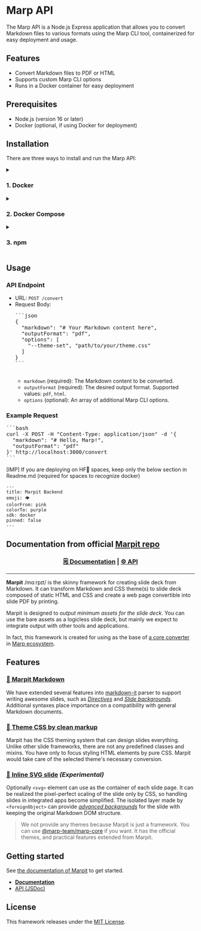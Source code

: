
# Marp API

The Marp API is a Node.js Express application that allows you to convert Markdown files to various formats using the Marp CLI tool, containerized for easy deployment and usage.

## Features

- Convert Markdown files to PDF or HTML
- Supports custom Marp CLI options
- Runs in a Docker container for easy deployment

## Prerequisites

- Node.js (version 16 or later)
- Docker (optional, if using Docker for deployment)

## Installation

There are three ways to install and run the Marp API:

<details>
  <summary><h3>1. Docker</h3></summary>

  1. Clone the repository:
     ```
     git clone https://github.com/pvanand07/Marpit-API-HTML-Presentation.git
     cd marp-api
     ```

  2. Build the Docker image:
     ```
     docker build -t marp-api .
     ```

  3. Run the Docker container:
     ```
     docker run -p 3000:3000 marp-api
     ```
</details>

<details>
  <summary><h3>2. Docker Compose</h3></summary>

  1. Clone the repository:
     ```
     git clone https://github.com/pvanand07/Marpit-API-HTML-Presentation.git
     cd marp-api
     ```

  2. Run the Docker Compose command:
     ```
     docker-compose up
     ```
</details>

<details>
  <summary><h3>3. npm</h3></summary>

  1. Clone the repository:
     ```
     git clone https://github.com/pvanand07/Marpit-API-HTML-Presentation.git
     cd marp-api
     ```

  2. Install dependencies:
     ```
     npm install
     ```

  3. Start the server:
     ```
     npm start
     ```
</details>

## Usage

<h3>API Endpoint</h3>

<ul>
  <li>URL: <code>POST /convert</code></li>
  <li>Request Body:
    <pre>
```json
{
  "markdown": "# Your Markdown content here",
  "outputFormat": "pdf",
  "options": [
    "--theme-set", "path/to/your/theme.css"
  ]
}
```
    </pre>
    <ul>
      <li><code>markdown</code> (required): The Markdown content to be converted.</li>
      <li><code>outputFormat</code> (required): The desired output format. Supported values: <code>pdf</code>, <code>html</code>.</li>
      <li><code>options</code> (optional): An array of additional Marp CLI options.</li>
    </ul>
  </li>
</ul>

<h3>Example Request</h3>

<pre>
```bash
curl -X POST -H "Content-Type: application/json" -d '{
  "markdown": "# Hello, Marp!",
  "outputFormat": "pdf"
}' http://localhost:3000/convert
```
</pre>


[IMP] If you are deploying on HF🤗 spaces, keep only the below section in Readme.md (required for spaces to recognize docker)
 ```
---
title: Marpit Backend
emoji: 👁
colorFrom: pink
colorTo: purple
sdk: docker
pinned: false
---
```

## Documentation from official [Marpit repo](https://github.com/marp-team/marpit)
<div align="center">

### [🗒 Documentation](https://marpit.marp.app/) | [⚙ API](https://marpit-api.marp.app/)

</div>

---

**Marpit** /mɑːrpɪt/ is the skinny framework for creating slide deck from Markdown. It can transform Markdown and CSS theme(s) to slide deck composed of static HTML and CSS and create a web page convertible into slide PDF by printing.

Marpit is designed to _output minimum assets for the slide deck_. You can use the bare assets as a logicless slide deck, but mainly we expect to integrate output with other tools and applications.

In fact, this framework is created for using as the base of [a core converter][marp-core] in [Marp ecosystem][marp].

[marp]: https://github.com/marp-team/marp/
[marp-core]: https://github.com/marp-team/marp-core/

## Features

### [:pencil: **Marpit Markdown**](https://marpit.marp.app/markdown)

We have extended several features into [markdown-it](https://github.com/markdown-it/markdown-it) parser to support writing awesome slides, such as [_Directives_](https://marpit.marp.app/directives) and [_Slide backgrounds_](https://marpit.marp.app/image-syntax?id=slide-backgrounds). Additional syntaxes place importance on a compatibility with general Markdown documents.

### [:art: **Theme CSS by clean markup**](https://marpit.marp.app/theme-css)

Marpit has the CSS theming system that can design slides everything. Unlike other slide frameworks, there are not any predefined classes and mixins. You have only to focus styling HTML elements by pure CSS. Marpit would take care of the selected theme's necessary conversion.

### [:triangular_ruler: **Inline SVG slide**](https://marpit.marp.app/inline-svg) _(Experimental)_

Optionally `<svg>` element can use as the container of each slide page. It can be realized the pixel-perfect scaling of the slide only by CSS, so handling slides in integrated apps become simplified. The isolated layer made by `<foreignObject>` can provide [_advanced backgrounds_](https://marpit.marp.app/image-syntax?id=advanced-backgrounds) for the slide with keeping the original Markdown DOM structure.

> We not provide any themes because Marpit is just a framework. You can use [@marp-team/marp-core][marp-core] if you want. It has the official themes, and practical features extended from Marpit.

## Getting started

See [the documentation of Marpit](https://marpit.marp.app/?id=getting-started) to get started.

- **[Documentation](https://marpit.marp.app/)**
- [API (JSDoc)](https://marpit-api.marp.app/)

## License

This framework releases under the [MIT License](LICENSE).
